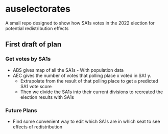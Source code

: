 # auselectorates
A small repo designed to show how SA1s votes in the 2022 election for potential redistribution effects


## First draft of plan

### Get votes by SA1s

- ABS gives map of all the SA1s - With population data
- AEC gives the number of votes that polling place x voted in SA1 y.
  - Extrapolate from the result of that polling place to get a predicted SA1 vote score
  - Then we divide the SA1s into their current divisions to recreated the election results with SA1s

### Future Plans

- Find some convenient way to edit which SA1s are in which seat to see effects of redistribution